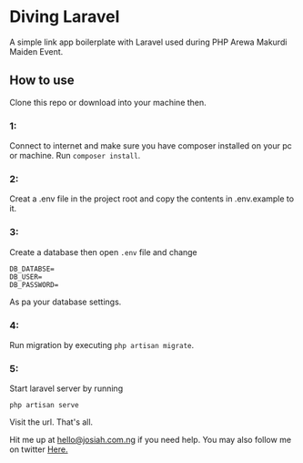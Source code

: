 # Diving Laravel
A simple link app boilerplate with Laravel used during PHP Arewa Makurdi Maiden Event.

## How to use
Clone this repo or download into your machine then.

### 1:
Connect to internet and make sure you have composer installed on your pc or machine.
Run `composer install`.
### 2:
Creat a .env file in the project root and copy the contents in .env.example to it.
### 3:
Create a database then open `.env` file and change 
```vim
DB_DATABSE=
DB_USER=
DB_PASSWORD=
``` 
As pa your database settings. 

### 4:
Run migration by executing `php artisan migrate`.

### 5:
Start laravel server by running
```vim
php artisan serve
```
Visit the url. That's all.

Hit me up at <a href="mailto:hello@josiah.com.ng">hello@josiah.com.ng</a> if you need help. You may also follow me on twitter <a href="http://twitter.com/josiahoyahaya">Here.</a>

